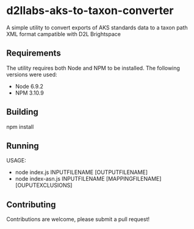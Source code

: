 # d2llabs-aks-to-taxon-converter

A simple utility to convert exports of AKS standards data to a taxon path XML format campatible with D2L Brightspace

## Requirements

The utility requires both Node and NPM to be installed. The following versions were used:
- Node 6.9.2
- NPM 3.10.9

## Building

npm install

## Running

USAGE:
 * node index.js INPUTFILENAME [OUTPUTFILENAME]
 * node index-asn.js INPUTFILENAME [MAPPINGFILENAME] [OUPUTEXCLUSIONS]

## Contributing
Contributions are welcome, please submit a pull request!
